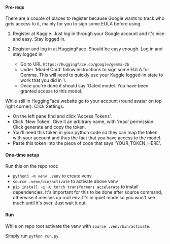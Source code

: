 #### Pre-reqs

There are a couple of places to register because Google wants to track who gets access to it, mainly for you to sign some EULA before using.

1. Register at Kaggle. Just log in through your Google account and it's nice and easy. Stay logged in.

2. Register and log in at HuggingFace. Should be easy enough. Log in and stay logged in.
    * Go to URL `https://huggingface.co/google/gemma-2b`
    * Under 'Model Card' follow instructions to sign some EULA for Gemma. This will need to quickly use your Kaggle logged-in state to work that you did in 1.
    * Once you're done it should say 'Gated model. You have been granted access to this model.

While still in HuggingFace website go to your account (round avatar on top right corner). Click Settings.
* On the left pane find and click 'Access Tokens'.
* Click 'New Token'. Give it an arbitrary name, with 'read' permission. Click generate and copy the token.
* You'll need this token in your python code so they can map the token with your account and thus the fact that you have access to the model.
* Paste this token into the piece of code that says 'YOUR_TOKEN_HERE'.

#### One-time setup

Run this on the repo root:
* ```python3 -m venv .venv``` to create venv
* `source .venv/bin/activate` to activate above venv
* `pip install -q -U torch transformers accelerate` to install dependencies. It's important for this to be done after source command, otherwise it messes up root env. It's in quiet mode so you won't see much until it's over. Just wait it out.

#### Run
While on repo root activate the venv with `source .venv/bin/activate`.

Simply run `python run.py`